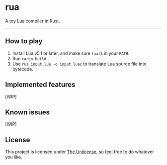 # rua 

A toy Lua compiler in Rust.

---

## How to play
1. Install Lua v5.1 or later, and make sure `lua` is in your `PATH`.
2. Run `cargo build` 
3. Use `rua input.lua -o input.luac` to translate Lua source file into bytecode.

## Implemented features
[WIP]
## Known issues
[WIP]

## License
This project is licensed under [The Unlicense], so feel free to do whatever you like.

[The Unlicense]:(http://unlicense.org/)
